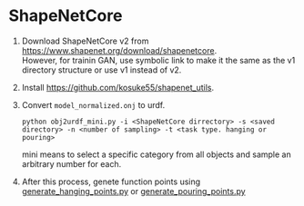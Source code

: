 # ShapeNetCore

1. Download ShapeNetCore v2 from https://www.shapenet.org/download/shapenetcore.  
   However, for trainin GAN, use symbolic link to make it the same as the v1 directory structure or use v1 instead of v2.  

2. Install https://github.com/kosuke55/shapenet_utils.

3. Convert `model_normalized.onj` to urdf.  
   ```
   python obj2urdf_mini.py -i <ShapeNetCore dirrectory> -s <saved directory> -n <number of sampling> -t <task type. hanging or pouring>
   ```
   mini means to select a specific category from all objects and sample an arbitrary number for each.

4. After this process, genete function points using  
    [generate_hanging_points.py](../../hanging_points_generator/generate_hanging_points.py) or [generate_pouring_points.py](../../hanging_points_generator/generate_pouring_points.py)  

